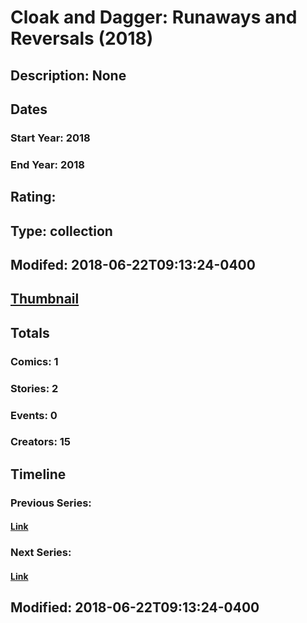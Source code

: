 # Cloak and Dagger: Runaways and Reversals (2018)
## Description: None
## Dates
### Start Year: 2018
### End Year: 2018
## Rating: 
## Type: collection
## Modifed: 2018-06-22T09:13:24-0400
## [Thumbnail](http://i.annihil.us/u/prod/marvel/i/mg/5/40/5b2cf5eaefab8.jpg)
## Totals
### Comics: 1
### Stories: 2
### Events: 0
### Creators: 15
## Timeline
### Previous Series: 
#### [Link]()
### Next Series: 
#### [Link]()
## Modified: 2018-06-22T09:13:24-0400